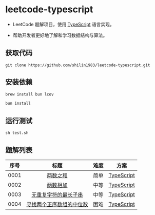 # leetcode-typescript

- LeetCode 题解项目，使用 [TypeScript](https://www.typescriptlang.org/) 语言实现。

- 帮助开发者更好地了解和学习数据结构与算法。

## 获取代码

```git
git clone https://github.com/shilin1983/leetcode-typescript.git
```

## 安装依赖

```bash
brew install bun lcov
```

```bash
bun install
```

## 运行测试

```shell
sh test.sh
```

## 题解列表

| 序号  |                                                 标题                                                 | 难度  |                                         方案                                          |
| :---: | :--------------------------------------------------------------------------------------------------: | :---: | :-----------------------------------------------------------------------------------: |
| 0001  |                          [两数之和](https://leetcode.cn/problems/two-sum/)                           | 简单  |                   [TypeScript](src/solutions/problem0001/twoSum.ts)                   |
| 0002  |                      [两数相加](https://leetcode.cn/problems/add-two-numbers/)                       | 中等  |               [TypeScript](src/solutions/problem0002/addTwoNumbers.ts)                |
| 0003  | [无重复字符的最长子串](https://leetcode.cn/problems/longest-substring-without-repeating-characters/) | 中等  | [TypeScript](src/solutions/problem0003/longestSubstringWithoutRepeatingCharacters.ts) |
| 0004  |        [寻找两个正序数组的中位数](https://leetcode.cn/problems/median-of-two-sorted-arrays/)         | 困难  |          [TypeScript](src/solutions/problem0004/medianOfTwoSortedArrays.ts)           |
